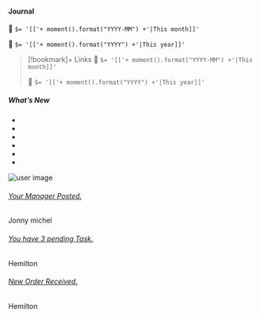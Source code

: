 #### Journal

📆 `$= '[['+ moment().format("YYYY-MM") +'|This month]]'`

📆 `$= '[['+ moment().format("YYYY") +'|This year]]'`


> [!bookmark]+ Links
> 📆 `$= '[['+ moment().format("YYYY-MM") +'|This month]]'`
>
> 📆 `$= '[['+ moment().format("YYYY") +'|This year]]'`


<div class="col-xl-4 col-md-12">
<div class="card latest-update-card">
<div class="card-header">
<h5>What’s New</h5>
<div class="card-header-right">
<ul class="list-unstyled card-option">
<li class="first-opt"><i class="feather icon-chevron-left open-card-option"></i></li>
<li><i class="feather icon-maximize full-card"></i></li>
<li><i class="feather icon-minus minimize-card"></i></li>
<li><i class="feather icon-refresh-cw reload-card"></i></li>
<li><i class="feather icon-trash close-card"></i></li>
<li><i class="feather icon-chevron-left open-card-option"></i></li>
</ul>
</div>
</div>
<div class="card-block">
<div class="slimScrollDiv" style="position: relative; overflow: hidden; width: auto; height: 290px;"><div class="scroll-widget" style="overflow: hidden; width: auto; height: 290px;">
<div class="latest-update-box">
<div class="row p-t-20 p-b-30">
<div class="col-auto text-right update-meta p-r-0">
<img src="./files/assets/images/avatar-4.jpg" alt="user image" class="img-radius img-40 align-top m-r-15 update-icon">
</div>
<div class="col p-l-5">
<a href="#!"><h6>Your Manager Posted.</h6></a>
<p class="text-muted m-b-0">Jonny michel</p>
</div>
</div>
<div class="row p-b-30">
<div class="col-auto text-right update-meta p-r-0">
<i class="feather icon-briefcase bg-c-red update-icon"></i>
</div>
<div class="col p-l-5">
<a href="#!"><h6>You have 3 pending Task.</h6></a>
<p class="text-muted m-b-0">Hemilton</p>
</div>
</div>
<div class="row p-b-30">
<div class="col-auto text-right update-meta p-r-0">
<i class="feather icon-check f-w-600 bg-c-green update-icon"></i>
</div>
<div class="col p-l-5">
<a href="#!"><h6>New Order Received.</h6></a>
<p class="text-muted m-b-0">Hemilton</p>
</div>
</div>
<div class="row p-b-30">
<div class="col-auto text-right update-meta p-r-0">
<img src="./files/assets/images/avatar-4.jpg" alt="user image" class="img-radius img-40 align-top m-r-15 update-icon">
</div>
<div class="col p-l-5">
<a href="#!"><h6>Your Manager Posted.</h6></a>
<p class="text-muted m-b-0">Jonny michel</p>
</div>
</div>
<div class="row p-b-30">
<div class="col-auto text-right update-meta p-r-0">
<i class="feather icon-briefcase bg-c-red update-icon"></i>
</div>
<div class="col p-l-5">
<a href="#!"><h6>You have 3 pending Task.</h6></a>
<p class="text-muted m-b-0">Hemilton</p>
</div>
</div>
<div class="row">
<div class="col-auto text-right update-meta p-r-0">
<i class="feather icon-check f-w-600 bg-c-green update-icon"></i>
</div>
<div class="col p-l-5">
<a href="#!"><h6>New Order Received.</h6></a>
<p class="text-muted m-b-0">Hemilton</p>
</div>
</div>
</div>
</div><div class="slimScrollBar" style="background: rgb(0, 0, 0); width: 5px; position: absolute; top: 0px; opacity: 0.4; display: none; border-radius: 7px; z-index: 99; right: 1px; height: 186.475px;"></div><div class="slimScrollRail" style="width: 5px; height: 100%; position: absolute; top: 0px; display: none; border-radius: 7px; background: rgb(51, 51, 51); opacity: 0.2; z-index: 90; right: 1px;"></div></div>
</div>
</div>
</div>